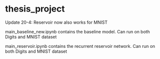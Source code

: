 # thesis_project

Update 20-4: Reservoir now also works for MNIST


main_baseline_new.ipynb contains the baseline model. Can run on both Digits and MNIST dataset

main_reservoir.ipynb  contains the recurrent reservoir network. Can run on both Digits and MNIST dataset



